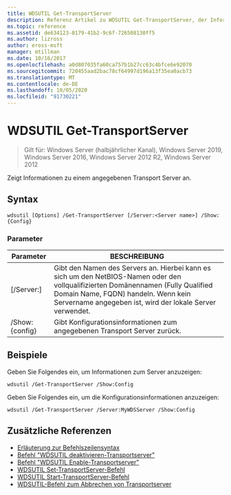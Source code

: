 ```yaml
---
title: WDSUTIL Get-TransportServer
description: Referenz Artikel zu WDSUTIL Get-TransportServer, der Informationen zu einem angegebenen Transport Server anzeigt.
ms.topic: reference
ms.assetid: de634123-0179-41b2-9c6f-726508130ff5
ms.author: lizross
author: eross-msft
manager: mtillman
ms.date: 10/16/2017
ms.openlocfilehash: a0d807035fa60ca757b1b27cc63c4bfce6e92070
ms.sourcegitcommit: 720455aad2bac78cf64997d196a13f35ea0acb73
ms.translationtype: MT
ms.contentlocale: de-DE
ms.lasthandoff: 10/05/2020
ms.locfileid: "91730221"
---
```

# <a name="wdsutil-get-transportserver"></a>WDSUTIL Get-TransportServer

> Gilt für: Windows Server (halbjährlicher Kanal), Windows Server 2019, Windows Server 2016, Windows Server 2012 R2, Windows Server 2012

Zeigt Informationen zu einem angegebenen Transport Server an.

## <a name="syntax"></a>Syntax
```
wdsutil [Options] /Get-TransportServer [/Server:<Server name>] /Show:{Config}
```
### <a name="parameters"></a>Parameter
|Parameter|BESCHREIBUNG|
|-------|--------|
|[/Server:<Server name>]|Gibt den Namen des Servers an. Hierbei kann es sich um den NetBIOS-Namen oder den vollqualifizierten Domänennamen (Fully Qualified Domain Name, FQDN) handeln. Wenn kein Servername angegeben ist, wird der lokale Server verwendet.|
|/Show: {config}|Gibt Konfigurationsinformationen zum angegebenen Transport Server zurück.|
## <a name="examples"></a>Beispiele
Geben Sie Folgendes ein, um Informationen zum Server anzuzeigen:
```
wdsutil /Get-TransportServer /Show:Config
```
Geben Sie Folgendes ein, um die Konfigurationsinformationen anzuzeigen:
```
wdsutil /Get-TransportServer /Server:MyWDSServer /Show:Config
```
## <a name="additional-references"></a>Zusätzliche Referenzen
- [Erläuterung zur Befehlszeilensyntax](command-line-syntax-key.md)
- [Befehl "WDSUTIL deaktivieren-Transportserver"](wdsutil-disable-transportserver.md)
- [Befehl "WDSUTIL Enable-Transportserver"](wdsutil-enable-transportserver.md)
- [WDSUTIL Set-TransportServer-Befehl](wdsutil-set-transportserver.md)
- [WDSUTIL Start-TransportServer-Befehl](wdsutil-start-transportserver.md)
- [WDSUTIL-Befehl zum Abbrechen von Transportserver](wdsutil-stop-transportserver.md)
